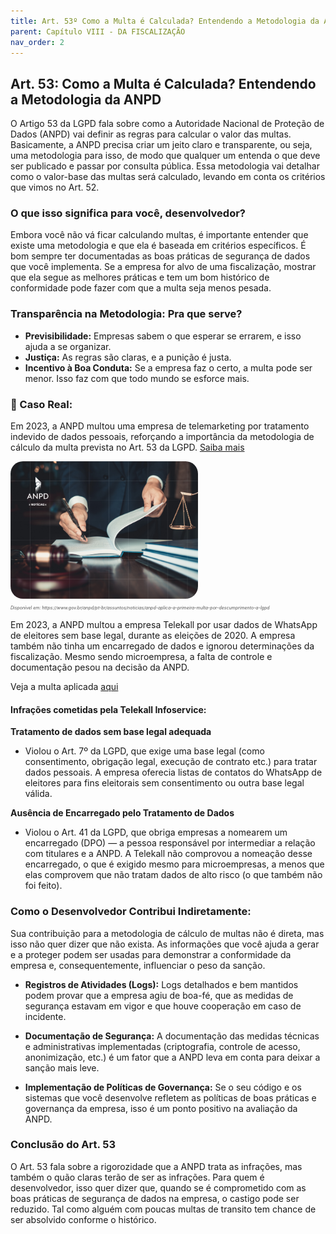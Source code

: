 ```yaml
---
title: Art. 53º Como a Multa é Calculada? Entendendo a Metodologia da ANPD
parent: Capítulo VIII - DA FISCALIZAÇÃO
nav_order: 2
---
```


## Art. 53: Como a Multa é Calculada? Entendendo a Metodologia da ANPD

O Artigo 53 da LGPD fala sobre como a Autoridade Nacional de Proteção de Dados (ANPD) vai definir as regras para calcular o valor das multas. Basicamente, a ANPD precisa criar um jeito claro e transparente, ou seja, uma metodologia para isso, de modo que qualquer um entenda o que deve ser publicado e passar por consulta pública. Essa metodologia vai detalhar como o valor-base das multas será calculado, levando em conta os critérios que vimos no Art. 52.

### O que isso significa para você, desenvolvedor?

Embora você não vá ficar calculando multas, é importante entender que existe uma metodologia e que ela é baseada em critérios específicos. É bom sempre ter documentadas as boas práticas de segurança de dados que você implementa. Se a empresa for alvo de uma fiscalização, mostrar que ela segue as melhores práticas e tem um bom histórico de conformidade pode fazer com que a multa seja menos pesada.

### Transparência na Metodologia: Pra que serve?

*   **Previsibilidade:** Empresas sabem o que esperar se errarem, e isso ajuda a se organizar.
*   **Justiça:** As regras são claras, e a punição é justa.
*   **Incentivo à Boa Conduta:** Se a empresa faz o certo, a multa pode ser menor. Isso faz com que todo mundo se esforce mais.

### 📰 Caso Real:
 Em 2023, a ANPD multou uma empresa de telemarketing por tratamento indevido de dados pessoais, reforçando a importância da metodologia de cálculo da multa prevista no Art. 53 da LGPD. [Saiba mais](https://www.gov.br/anpd/pt-br/assuntos/noticias/anpd-aplica-a-primeira-multa-por-descumprimento-a-lgpd)

<img style="border-radius:20px" src="../images/primeira_da_anpd.png" alt="Primeira multa com base na lgpd" width="300px"/>
<p style="font-size: 0.5em; color: #555;"><em>Disponível em: https://www.gov.br/anpd/pt-br/assuntos/noticias/anpd-aplica-a-primeira-multa-por-descumprimento-a-lgpd</em></p>

Em 2023, a ANPD multou a empresa Telekall por usar dados de WhatsApp de eleitores sem base legal, durante as eleições de 2020. A empresa também não tinha um encarregado de dados e ignorou determinações da fiscalização. Mesmo sendo microempresa, a falta de controle e documentação pesou na decisão da ANPD.

 Veja a multa aplicada [aqui](https://www.gov.br/anpd/pt-br/assuntos/noticias/sei_00261-000489_2022_62_decisao_telekall_inforservice.pdf)

#### Infrações cometidas pela Telekall Infoservice:
**Tratamento de dados sem base legal adequada**
 - Violou o Art. 7º da LGPD, que exige uma base legal (como consentimento, obrigação legal, execução de contrato etc.) para tratar dados pessoais.
 A empresa oferecia listas de contatos do WhatsApp de eleitores para fins eleitorais sem consentimento ou outra base legal válida.

**Ausência de Encarregado pelo Tratamento de Dados**
- Violou o Art. 41 da LGPD, que obriga empresas a nomearem um encarregado (DPO) — a pessoa responsável por intermediar a relação com titulares e a ANPD.
A Telekall não comprovou a nomeação desse encarregado, o que é exigido mesmo para microempresas, a menos que elas comprovem que não tratam dados de alto risco (o que também não foi feito).

### Como o Desenvolvedor Contribui Indiretamente:

Sua contribuição para a metodologia de cálculo de multas não é direta, mas isso não quer dizer que não exista. As informações que você ajuda a gerar e a proteger podem ser usadas para demonstrar a conformidade da empresa e, consequentemente, influenciar o peso da sanção.

*   **Registros de Atividades (Logs):** Logs detalhados e bem mantidos podem provar que a empresa agiu de boa-fé, que as medidas de segurança estavam em vigor e que houve cooperação em caso de incidente.

*   **Documentação de Segurança:** A documentação das medidas técnicas e administrativas implementadas (criptografia, controle de acesso, anonimização, etc.) é um fator que a ANPD leva em conta para deixar a sanção mais leve.

*   **Implementação de Políticas de Governança:** Se o seu código e os sistemas que você desenvolve refletem as políticas de boas práticas e governança da empresa, isso é um ponto positivo na avaliação da ANPD.

### Conclusão do Art. 53

O Art. 53 fala sobre a rigorozidade que a ANPD trata as infrações, mas também o quão claras terão de ser as infrações. Para quem é desenvolvedor, isso quer dizer que, quando se é comprometido com as boas práticas de segurança de dados na empresa, o castigo pode ser reduzido. Tal como alguém com poucas multas de transito tem chance de ser absolvido conforme o histórico.
